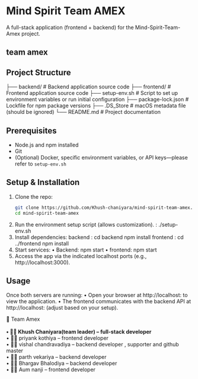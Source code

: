 # Mind Spirit Team AMEX

A full-stack application (frontend + backend) for the Mind-Spirit-Team-Amex project.

<h2>team amex </h2>  

## Project Structure
├── backend/              # Backend application source code
├── frontend/             # Frontend application source code
├── setup-env.sh          # Script to set up environment variables or run initial configuration
├── package-lock.json     # Lockfile for npm package versions
├── .DS_Store             # macOS metadata file (should be ignored)
└── README.md             # Project documentation

## Prerequisites

- Node.js and npm installed  
- Git  
- (Optional) Docker, specific environment variables, or API keys—please refer to `setup-env.sh`

## Setup & Installation

1. Clone the repo:
   ```bash
   git clone https://github.com/Khush-chaniyara/mind-spirit-team-amex.git
   cd mind-spirit-team-amex
   
2.	Run the environment setup script (allows customization). : ./setup-env.sh
3. Install dependencies:
    backend :
     cd backend
     npm install
   frontend :
     cd ../frontend
      npm install
4. Start services:
	•	Backend: npm start
  •	frontend: npm start
5.	Access the app via the indicated localhost ports (e.g., http://localhost:3000).

## Usage

Once both servers are running:
	•	Open your browser at http://localhost:<frontend port> to view the application.
	•	The frontend communicates with the backend API at http://localhost:<backend port> (adjust based on your setup).

 🤝 Team Amex<br><br>
**•	👨‍💻 Khush Chaniyara(team leader) – full-stack developer**<br>
  •	👨‍💻 priyank kothiya  – frontend developer<br>
  •	👨‍💻 vishal chandravadiya – backend developer , supporter and github master<br>
  •	👨‍💻 parth vekariya –  backend developer<br>
  •	👨‍💻 Bhargav Bhalodiya – backend developer<br>
  •	👨‍💻 Aum nanji – frontend developer<br>

